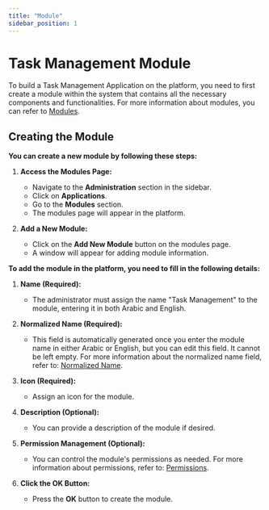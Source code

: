 ```yaml
---
title: "Module"
sidebar_position: 1
---
```


# Task Management Module

To build a Task Management Application on the platform, you need to first create a module within the system that contains all the necessary components and functionalities. For more information about modules, you can refer to [Modules](../../../guide/information-structures-concepts/basic-concepts/modules).

## Creating the Module
**You can create a new module by following these steps:**

1. **Access the Modules Page:**
   - Navigate to the **Administration** section in the sidebar.
   - Click on **Applications**.
   - Go to the **Modules** section.
   - The modules page will appear in the platform.

2. **Add a New Module:**
   - Click on the **Add New Module** button on the modules page.
   - A window will appear for adding module information.

**To add the module in the platform, you need to fill in the following details:**

1. **Name (Required):**
   - The administrator must assign the name "Task Management" to the module, entering it in both Arabic and English.

2. **Normalized Name (Required):**
   - This field is automatically generated once you enter the module name in either Arabic or English, but you can edit this field. It cannot be left empty. For more information about the normalized name field, refer to: [Normalized Name](../../information-structures-concepts/basic-concepts/modules).

3. **Icon (Required):**
   - Assign an icon for the module.

4. **Description (Optional):**
   - You can provide a description of the module if desired.

5. **Permission Management (Optional):**
   - You can control the module's permissions as needed. For more information about permissions, refer to: [Permissions](../../information-structures-concepts/basic-concepts/permissions).

6. **Click the OK Button:**
   - Press the **OK** button to create the module.



